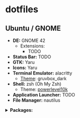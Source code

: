 # dotfiles

## Ubuntu / GNOME

* **DE:** GNOME 42
  * Extensions:
    * TODO
* **Status Bar:** TODO
* **GTK:** Yaru
* **Icons:** Yaru
* **Terminal Emulator:** alacritty
  * [Theme](https://github.com/eendroroy/alacritty-theme): gruvbox_dark
* **Shell:** zsh (Oh My Zsh)
  * Theme: [powerlevel10k](https://github.com/romkatv/powerlevel10k)
* **Application Launcher:** TODO
* **File Manager:** nautilus
<details>
  <summary><b>Packages:</b></summary>
  <ul>
    <li>apt (<code>apt-mark showmanual</code>)</li>
      <ul>
        <li>cmake pkg-config libfreetype6-dev libfontconfig1-dev libxcb-xfixes0-dev libxkbcommon-dev python3 (alacritty deps)</li>
        <li>build-essential</li>
        <li>curl</li>
        <li>git</li>
        <li>gnome-shell-extension-manager</li>
        <li>google-chrome-stable</li>
        <li>gparted</li>
        <li>grep</li>
        <li>gzip</li>
        <li>htop</li>
        <li>micro</li>
        <li>neofetch</li>
        <li>python3-pip</li>
        <li>tree</li>
        <li>zsh</li>
      </ul>
    <li>pip (<code>pip list --user</code>)</li>
      <ul>
        <li>Pygments (for colorize omz plugin)</li>
      </ul>
  </ul>
</details>
